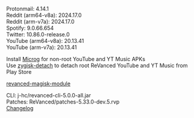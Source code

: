 Protonmail: 4.14.1  
Reddit (arm64-v8a): 2024.17.0  
Reddit (arm-v7a): 2024.17.0  
Spotify: 9.0.66.654  
Twitter: 10.86.0-release.0  
YouTube (arm64-v8a): 20.13.41  
YouTube (arm-v7a): 20.13.41  

Install [Microg](https://github.com/ReVanced/GmsCore/releases) for non-root YouTube and YT Music APKs  
Use [zygisk-detach](https://github.com/j-hc/zygisk-detach) to detach root ReVanced YouTube and YT Music from Play Store  

[revanced-magisk-module](https://github.com/j-hc/revanced-magisk-module)
  
CLI: j-hc/revanced-cli-5.0.0-all.jar  
Patches: ReVanced/patches-5.33.0-dev.5.rvp  
[Changelog](https://github.com/ReVanced/revanced-patches/releases/tag/v5.33.0-dev.5)  
